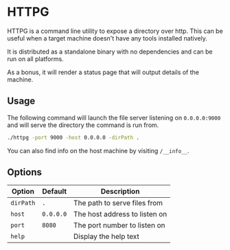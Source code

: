 # HTTPG

HTTPG is a command line utility to expose a directory over http. This can be useful when a target machine doesn't have any tools installed natively.

It is distributed as a standalone binary with no dependencies and can be run on all platforms.

As a bonus, it will render a status page that will output details of the machine.

## Usage

The following command will launch the file server listening on `0.0.0.0:9000` and will serve the directory the command is run from.
```bash
./httpg -port 9000 -host 0.0.0.0 -dirPath .
```

You can also find info on the host machine by visiting `/__info__`.

## Options

| Option | Default | Description |
| ------ | ------- | ----------- |
| `dirPath` | `.` | The path to serve files from |
| `host` | `0.0.0.0` | The host address to listen on |
| `port` | `8080` | The port number to listen on |
| `help` | | Display the help text